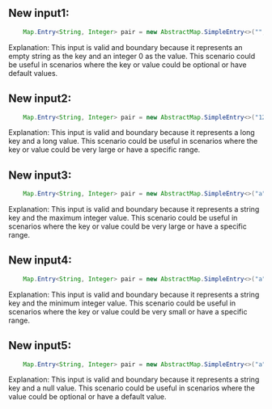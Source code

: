 ## New input1:
```java
    Map.Entry<String, Integer> pair = new AbstractMap.SimpleEntry<>("", 0);
```
Explanation: This input is valid and boundary because it represents an empty string as the key and an integer 0 as the value. This scenario could be useful in scenarios where the key or value could be optional or have default values.

## New input2:
```java
    Map.Entry<String, Integer> pair = new AbstractMap.SimpleEntry<>("1234567890", 1234567890);
```
Explanation: This input is valid and boundary because it represents a long key and a long value. This scenario could be useful in scenarios where the key or value could be very large or have a specific range.

## New input3:
```java
    Map.Entry<String, Integer> pair = new AbstractMap.SimpleEntry<>("a", Integer.MAX_VALUE);
```
Explanation: This input is valid and boundary because it represents a string key and the maximum integer value. This scenario could be useful in scenarios where the key or value could be very large or have a specific range.

## New input4:
```java
    Map.Entry<String, Integer> pair = new AbstractMap.SimpleEntry<>("a", Integer.MIN_VALUE);
```
Explanation: This input is valid and boundary because it represents a string key and the minimum integer value. This scenario could be useful in scenarios where the key or value could be very small or have a specific range.

## New input5:
```java
    Map.Entry<String, Integer> pair = new AbstractMap.SimpleEntry<>("a", null);
```
Explanation: This input is valid and boundary because it represents a string key and a null value. This scenario could be useful in scenarios where the value could be optional or have a default value.

